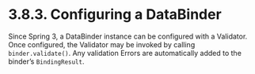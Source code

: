 # 3.8.3. Configuring a DataBinder
Since Spring 3, a DataBinder instance can be configured with a Validator. 
Once configured, the Validator may be invoked by calling `binder.validate()`.
Any validation Errors are automatically added to the binder’s `BindingResult`.